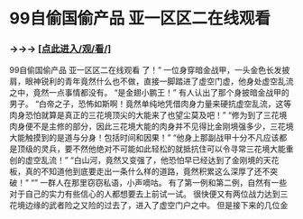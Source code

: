 # 99自偷国偷产品 亚一区区二在线观看

### →→→ <a href="http://3t3e.com/index.html">[点此进入/观/看/]</a>

99自偷国偷产品 亚一区区二在线观看
 了！”
    一位身穿暗金战甲，一头金色长发披肩，眼神锐利的青年竟然什么也不做，直接一脚踏进了虚空门虚，他身处虚空乱流之中，竟然一点事情都没有。
    “是金翅小鹏王！”
    有人认出了那个身披暗金战甲的男子。
    “白帝之子，恐怖如斯啊！竟然单纯地凭借肉身力量来硬抗虚空乱流，这等肉身恐怕就算是真正的三花境顶尖的大能来了也望尘莫及吧！”
    “修为到了三花境肉身便不是主修的部分，因此三花境大能的肉身并不见得比金刚境强多少，三花境大能触摸到的是道与分身！包括时间和因果！”
    “他身上那副战甲十分不凡应该都是顶级的灵兵，要不然他绝对不可能如此轻松的就抵抗住可以令寻常三花境大能重创的虚空乱流！”
    “白山河，竟然又变强了，他恐怕早已经达到了金刚境的天花板，真的不知道他到底要走出一条什么样的道路，竟然积累这么深厚了还不突破！”
    “”
    一群人在那里窃窃私语，小声嘀咕。
    有了第一例和第二例，自然有一些对于自己的实力有些信心的人都想要去上前试一试。
    很快便又有两位战力达到三花境边缘的武者险之又险的过去了，进入了虚空门户之中。
    但是接下来的几位金
